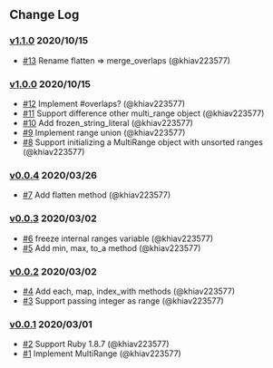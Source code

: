 ## Change Log

### [v1.1.0](https://github.com/khiav223577/multi_range/compare/v1.0.0...v1.1.0) 2020/10/15
- [#13](https://github.com/khiav223577/multi_range/pull/13) Rename flatten => merge_overlaps (@khiav223577)

### [v1.0.0](https://github.com/khiav223577/multi_range/compare/v0.0.4...v1.0.0) 2020/10/15
- [#12](https://github.com/khiav223577/multi_range/pull/12) Implement #overlaps? (@khiav223577)
- [#11](https://github.com/khiav223577/multi_range/pull/11) Support difference other multi_range object (@khiav223577)
- [#10](https://github.com/khiav223577/multi_range/pull/10) Add frozen_string_literal (@khiav223577)
- [#9](https://github.com/khiav223577/multi_range/pull/9) Implement range union (@khiav223577)
- [#8](https://github.com/khiav223577/multi_range/pull/8) Support initializing a MultiRange object with unsorted ranges (@khiav223577)

### [v0.0.4](https://github.com/khiav223577/multi_range/compare/v0.0.3...v0.0.4) 2020/03/26
- [#7](https://github.com/khiav223577/multi_range/pull/7) Add flatten method (@khiav223577)

### [v0.0.3](https://github.com/khiav223577/multi_range/compare/v0.0.2...v0.0.3) 2020/03/02
- [#6](https://github.com/khiav223577/multi_range/pull/6) freeze internal ranges variable (@khiav223577)
- [#5](https://github.com/khiav223577/multi_range/pull/5) Add min, max, to_a method (@khiav223577)

### [v0.0.2](https://github.com/khiav223577/multi_range/compare/v0.0.1...v0.0.2) 2020/03/02
- [#4](https://github.com/khiav223577/multi_range/pull/4) Add each, map, index_with methods (@khiav223577)
- [#3](https://github.com/khiav223577/multi_range/pull/3) Support passing integer as range (@khiav223577)

### [v0.0.1](https://github.com/khiav223577/multi_range/compare/v0.0.1...v0.0.1) 2020/03/01
- [#2](https://github.com/khiav223577/multi_range/pull/2) Support Ruby 1.8.7 (@khiav223577)
- [#1](https://github.com/khiav223577/multi_range/pull/1) Implement MultiRange (@khiav223577)
